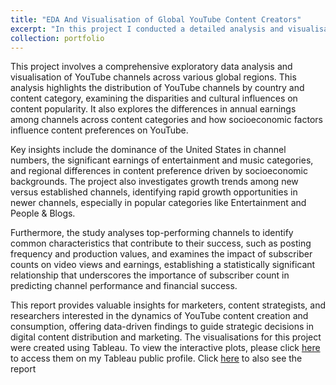 ```yaml
---
title: "EDA And Visualisation of Global YouTube Content Creators"
excerpt: "In this project I conducted a detailed analysis and visualisation of YouTube channels globally. I evaluated how channels differ by country and category, explored earnings disparities across categories and examined the influence of socioeconomic factors on content preferences. Key findings include significant earnings in entertainment and music, regional content preferences, rapid growth in newer channels and the critical role of subscriber counts in predicting a channel's performance and revenue. This study offers essential insights for content strategists and marketers aiming to optimise YouTube content engagement and profitability. <br/><img src='/images/You.webp'>"
collection: portfolio
---
```

This project involves a comprehensive exploratory data analysis and visualisation of YouTube channels across various global regions. This analysis highlights the distribution of YouTube channels by country and content category, examining the disparities and cultural influences on content popularity. It also explores the differences in annual earnings among channels across content categories and how socioeconomic factors influence content preferences on YouTube.

Key insights include the dominance of the United States in channel numbers, the significant earnings of entertainment and music categories, and regional differences in content preference driven by socioeconomic backgrounds. The project also investigates growth trends among new versus established channels, identifying rapid growth opportunities in newer channels, especially in popular categories like Entertainment and People & Blogs.

Furthermore, the study analyses top-performing channels to identify common characteristics that contribute to their success, such as posting frequency and production values, and examines the impact of subscriber counts on video views and earnings, establishing a statistically significant relationship that underscores the importance of subscriber count in predicting channel performance and financial success.

This report provides valuable insights for marketers, content strategists, and researchers interested in the dynamics of YouTube content creation and consumption, offering data-driven findings to guide strategic decisions in digital content distribution and marketing. The visualisations for this project were created using Tableau. To view the interactive plots, please click [here](https://public.tableau.com/app/profile/incardona.giuseppe) to access them on my Tableau public profile. Click [here](https://github.com/giuseppeinc96/Data-Driven-Projects/tree/main) to also see the report
